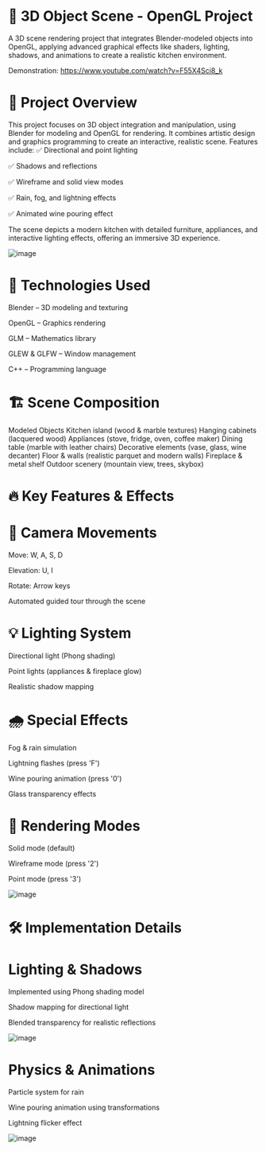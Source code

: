 # 📌 3D Object Scene - OpenGL Project
A 3D scene rendering project that integrates Blender-modeled objects into OpenGL, applying advanced graphical effects like shaders, lighting, shadows, and animations to create a realistic kitchen environment.

Demonstration: https://www.youtube.com/watch?v=F55X4Sci8_k

# 🚀 Project Overview
This project focuses on 3D object integration and manipulation, using Blender for modeling and OpenGL for rendering. It combines artistic design and graphics programming to create an interactive, realistic scene. Features include:
✅ Directional and point lighting

✅ Shadows and reflections

✅ Wireframe and solid view modes

✅ Rain, fog, and lightning effects

✅ Animated wine pouring effect

The scene depicts a modern kitchen with detailed furniture, appliances, and interactive lighting effects, offering an immersive 3D experience.

![image](https://github.com/user-attachments/assets/188aa000-0207-434e-bdd8-0d6b56c8c0ba)

# 🎨 Technologies Used
Blender – 3D modeling and texturing

OpenGL – Graphics rendering

GLM – Mathematics library

GLEW & GLFW – Window management

C++ – Programming language

# 🏗 Scene Composition
Modeled Objects
Kitchen island (wood & marble textures)
Hanging cabinets (lacquered wood)
Appliances (stove, fridge, oven, coffee maker)
Dining table (marble with leather chairs)
Decorative elements (vase, glass, wine decanter)
Floor & walls (realistic parquet and modern walls)
Fireplace & metal shelf
Outdoor scenery (mountain view, trees, skybox)

# 🔥 Key Features & Effects
# 🎥 Camera Movements
Move: W, A, S, D

Elevation: U, I

Rotate: Arrow keys

Automated guided tour through the scene

# 💡 Lighting System
Directional light (Phong shading)

Point lights (appliances & fireplace glow)

Realistic shadow mapping

# 🌧 Special Effects
Fog & rain simulation

Lightning flashes (press 'F')

Wine pouring animation (press '0')

Glass transparency effects

# 🎨 Rendering Modes
Solid mode (default)

Wireframe mode (press '2')

Point mode (press '3')

![image](https://github.com/user-attachments/assets/477b52af-e5a7-41dd-b493-c7b07710b88b)

# 🛠 Implementation Details
# Lighting & Shadows
Implemented using Phong shading model

Shadow mapping for directional light

Blended transparency for realistic reflections

![image](https://github.com/user-attachments/assets/421345d6-9dd7-4ee4-8cf3-c2489ea1aefb)

# Physics & Animations
Particle system for rain

Wine pouring animation using transformations

Lightning flicker effect

![image](https://github.com/user-attachments/assets/74445ea0-7297-4732-8525-cdeb24e7b5fa)
